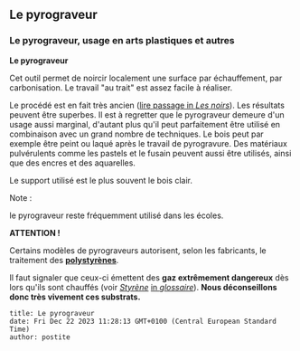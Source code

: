 ## Le pyrograveur
### Le pyrograveur, usage en arts plastiques et autres
 **Le pyrograveur**

Cet outil permet de noircir localement une surface par échauffement, par carbonisation. Le travail "au trait" est assez facile à réaliser.

Le procédé est en fait très ancien ([lire passage in _Les noirs_](noirs.html#lenoirobtenuparpyrogravure)). Les résultats peuvent être superbes. Il est à regretter que le pyrograveur demeure d'un usage aussi marginal, d'autant plus qu'il peut parfaitement être utilisé en combinaison avec un grand nombre de techniques. Le bois peut par exemple être peint ou laqué après le travail de pyrogravure. Des matériaux pulvérulents comme les pastels et le fusain peuvent aussi être utilisés, ainsi que des encres et des aquarelles.

Le support utilisé est le plus souvent le bois clair.

Note :

le pyrograveur reste fréquemment utilisé dans les écoles.

**ATTENTION !**

Certains modèles de pyrograveurs autorisent, selon les fabricants, le traitement des [**polystyrènes**](polystyrenes.html).

Il faut signaler que ceux-ci émettent des **gaz extrêmement dangereux** dès lors qu'ils sont chauffés (voir _[Styrène](styrene.html)_ [in _glossaire_](styrene.html)). **Nous déconseillons donc très vivement ces substrats.**


```
title: Le pyrograveur
date: Fri Dec 22 2023 11:28:13 GMT+0100 (Central European Standard Time)
author: postite
```
